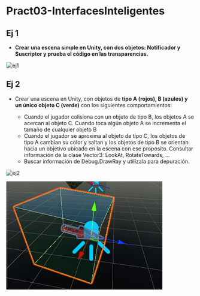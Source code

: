 # Pract03-InterfacesInteligentes

## Ej 1

* <b>Crear una escena simple en Unity, con dos objetos: Notificador y Suscriptor y prueba el código en las transparencias.</b>

![ej1](ej1.gif)

## Ej 2

* Crear una escena en Unity, con objetos de <b>tipo A (rojos), B (azules) y un único objeto C (verde)</b> con los siguientes comportamientos:

  * Cuando el jugador colisiona con un objeto de tipo B, los objetos A se acercan al objeto C. Cuando toca algún objeto A se incrementa el tamaño de cualquier objeto B
  * Cuando el jugador se aproxima al objeto de tipo C, los objetos de tipo A cambian su color y saltan y los objetos de tipo B se orientan hacia un objetivo ubicado en la escena con ese propósito. Consultar información de la clase Vector3: LookAt, RotateTowards, ...
  * Buscar información de Debug.DrawRay y utilízala para depuración.

![ej2](ej2.gif)

![drawray](debugdrawray.PNG)

